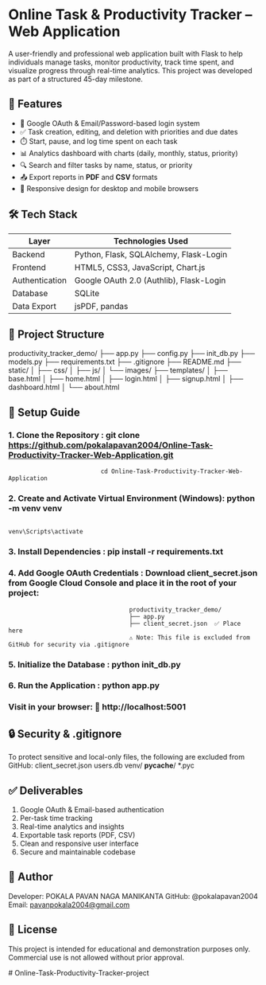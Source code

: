 # Online Task & Productivity Tracker – Web Application

A user-friendly and professional web application built with Flask to help individuals manage tasks, monitor productivity, track time spent, and visualize progress through real-time analytics. This project was developed as part of a structured 45-day milestone.

## 🚀 Features

- 🔐 Google OAuth & Email/Password-based login system  
- ✅ Task creation, editing, and deletion with priorities and due dates  
- ⏱️ Start, pause, and log time spent on each task  
- 📊 Analytics dashboard with charts (daily, monthly, status, priority)  
- 🔍 Search and filter tasks by name, status, or priority  
- 📤 Export reports in **PDF** and **CSV** formats  
- 📱 Responsive design for desktop and mobile browsers

## 🛠️ Tech Stack

| Layer        | Technologies Used                          |
|--------------|---------------------------------------------|
| Backend      | Python, Flask, SQLAlchemy, Flask-Login      |
| Frontend     | HTML5, CSS3, JavaScript, Chart.js           |
| Authentication | Google OAuth 2.0 (Authlib), Flask-Login |
| Database     | SQLite                                      |
| Data Export  | jsPDF, pandas                               |


## 📁 Project Structure
productivity_tracker_demo/
├── app.py
├── config.py
├── init_db.py
├── models.py
├── requirements.txt
├── .gitignore
├── README.md
├── static/
│ ├── css/
│ ├── js/
│ └── images/
├── templates/
│ ├── base.html
│ ├── home.html
│ ├── login.html
│ ├── signup.html
│ ├── dashboard.html
│ └── about.html

## 🧪 Setup Guide
### 1. Clone the Repository : git clone https://github.com/pokalapavan2004/Online-Task-Productivity-Tracker-Web-Application.git
                              cd Online-Task-Productivity-Tracker-Web-Application

### 2. Create and Activate Virtual Environment (Windows): python -m venv venv
                                                          venv\Scripts\activate

### 3. Install Dependencies : pip install -r requirements.txt
### 4. Add Google OAuth Credentials : Download client_secret.json from Google Cloud Console and place it in the root of your project:
                                      productivity_tracker_demo/
                                      ├── app.py
                                      ├── client_secret.json  ✅ Place here
                                      ⚠️ Note: This file is excluded from GitHub for security via .gitignore
                                      
### 5. Initialize the Database  : python init_db.py
### 6. Run the Application : python app.py
### Visit in your browser: 🔗 http://localhost:5001

## 🔒 Security & .gitignore
To protect sensitive and local-only files, the following are excluded from GitHub:
client_secret.json
users.db
venv/
__pycache__/
*.pyc

## ✅ Deliverables
1. Google OAuth & Email-based authentication  
2. Per-task time tracking  
3. Real-time analytics and insights  
4. Exportable task reports (PDF, CSV)  
5. Clean and responsive user interface  
6. Secure and maintainable codebase

## 👤 Author
Developer: POKALA PAVAN NAGA MANIKANTA
GitHub: @pokalapavan2004
Email: pavanpokala2004@gmail.com

## 📄 License
This project is intended for educational and demonstration purposes only. Commercial use is not allowed without prior approval.




#   O n l i n e - T a s k - P r o d u c t i v i t y - T r a c k e r - p r o j e c t  
 